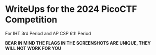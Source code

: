 # WriteUps for the 2024 PicoCTF Competition


For IHT 3rd Period and AP CSP 6th Period

**BEAR IN MIND THE FLAGS IN THE SCREENSHOTS ARE UNIQUE, THEY WILL NOT WORK FOR YOU**

